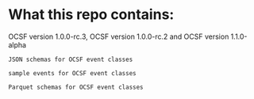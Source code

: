 # What this repo contains:

OCSF version 1.0.0-rc.3, OCSF version 1.0.0-rc.2 and OCSF version 1.1.0-alpha

	JSON schemas for OCSF event classes

	sample events for OCSF event classes

	Parquet schemas for OCSF event classes

